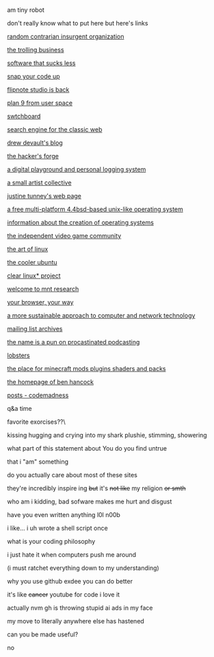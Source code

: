 am tiny robot

don't really know what to put here but here's links

[random contrarian insurgent organization](https://cat-v.org)

[the trolling business](https://9front.org)

[software that sucks less](https://suckless.org)

[snap your code up](https://teddit.net/r/programmingcirclejerk)

[flipnote studio is back](https://www.sudomemo.net)

[plan 9 from user space](https://9fans.github.io)

[swtchboard](https://swtch.com)

[search engine for the classic web](https://wiby.me)

[drew devault's blog](https://drewdevault.com)

[the hacker's forge](https://sourcehut.org)

[a digital playground and personal logging system](https://xxiivv.com)

[a small artist collective](https://100r.co)

[justine tunney's web page](https://justine.lol)

[a free multi-platform 4.4bsd-based unix-like operating system](https://www.openbsd.org)

[information about the creation of operating systems](https://www.osdev.org)

[the independent video game community](https://gbatemp.net)

[the art of linux](https://artixlinux.org)

[the cooler ubuntu](https://linuxmint.com)

[clear linux* project](https://clearlinux.org)

[welcome to mnt research](https://mntre.com)

[your browser, your way](https://www.palemoon.org)

[a more sustainable approach to computer and network technology](https://permacomputing.net)

[mailing list archives](https://marc.info)

[the name is a pun on procastinated podcasting](https://pspodcasting.net)

[lobsters](https://lobste.rs)

[the place for minecraft mods plugins shaders and packs](https://modrinth.com)

[the homepage of ben hancock](https://benghancock.github.io)

[posts - codemadness](https://codemadness.org)

q&a time

favorite exorcises??\

kissing hugging and crying into my shark plushie, stimming, showering

what part of this statement about You do you find untrue

that i "am" something

do you actually care about most of these sites

they're incredibly inspire ing ~~but~~ it's ~~not like~~ my religion ~~or smth~~

who am i kidding, bad sofware makes me hurt and disgust

have you even written anything l0l n00b

i like... i uh wrote a shell script once

what is your coding philosophy

i just hate it when computers push me around

(i must ratchet everything down to my understanding)

why you use github exdee you can do better

it's like ~~cancer~~ youtube for code i love it

actually nvm gh is throwing stupid ai ads in my face

my move to literally anywhere else has hastened

can you be made useful?

no

